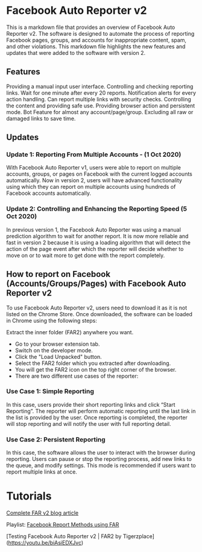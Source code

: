 # Facebook Auto Reporter v2

This is a markdown file that provides an overview of Facebook Auto Reporter v2. The software is designed to automate the process of reporting Facebook pages, groups, and accounts for inappropriate content, spam, and other violations. This markdown file highlights the new features and updates that were added to the software with version 2.

## Features
Providing a manual input user interface.
Controlling and checking reporting links.
Wait for one minute after every 20 reports.
Notification alerts for every action handling.
Can report multiple links with security checks.
Controlling the content and providing safe use.
Providing browser action and persistent mode.
Bot Feature for almost any account/page/group.
Excluding all raw or damaged links to save time.

## Updates

### Update 1: Reporting From Multiple Accounts - (1 Oct 2020)
With Facebook Auto Reporter v1, users were able to report on multiple accounts, groups, or pages on Facebook with the current logged accounts automatically. Now in version 2, users will have advanced functionality using which they can report on multiple accounts using hundreds of Facebook accounts automatically.

### Update 2: Controlling and Enhancing the Reporting Speed (5 Oct 2020)
In previous version 1, the Facebook Auto Reporter was using a manual prediction algorithm to wait for another report. It is now more reliable and fast in version 2 because it is using a loading algorithm that will detect the action of the page event after which the reporter will decide whether to move on or to wait more to get done with the report completely.

## How to report on Facebook (Accounts/Groups/Pages) with Facebook Auto Reporter v2
To use Facebook Auto Reporter v2, users need to download it as it is not listed on the Chrome Store. Once downloaded, the software can be loaded in Chrome using the following steps:

Extract the inner folder (FAR2) anywhere you want.

* Go to your browser extension tab.
* Switch on the developer mode.
* Click the "Load Unpacked" button.
* Select the FAR2 folder which you extracted after downloading.
* You will get the FAR2 icon on the top right corner of the browser.
* There are two different use cases of the reporter:

### Use Case 1: Simple Reporting
In this case, users provide their short reporting links and click “Start Reporting”. The reporter will perform automatic reporting until the last link in the list is provided by the user. Once reporting is completed, the reporter will stop reporting and will notify the user with full reporting detail.

### Use Case 2: Persistent Reporting
In this case, the software allows the user to interact with the browser during reporting. Users can pause or stop the reporting process, add new links to the queue, and modify settings. This mode is recommended if users want to report multiple links at once.




# Tutorials

[Complete FAR v2 blog article](http://www.tigerzplace.com/2020/10/facebook-auto-reporter-v2-multiple-accounts-reporting-tool.html)

Playlist: [Facebook Report Methods using FAR](https://www.youtube.com/watch?v=kv9pv_bvOV0&list=PLAdZBvma7AWmxfpvl6XsWhiyeBrJKsueN)

[Testing Facebook Auto Reporter v2 | FAR2 by Tigerzplace] (https://youtu.be/biAsiEDXJvc)